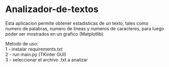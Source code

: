 # Analizador-de-textos

Esta aplicacion permite obtener estadisticas de un texto, tales como numero de palabras, numero de lineas y numeros de caracteres, para luego poder ser mostrados en un grafico (Matplotlib)

Metodo de uso: <br />
1 - instalar requirements.txt <br />
2 - run main.py (TKinter GUI) <br />
3 - seleccionar el archivo .txt a analizar <br />
